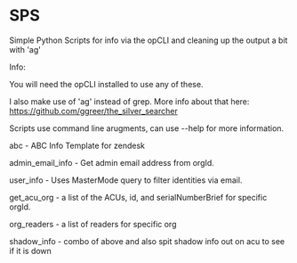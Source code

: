 # SPS
Simple Python Scripts for info via the opCLI and cleaning up the output a bit with 'ag'

Info:

You will need the opCLI installed to use any of these. 

I also make use of 'ag' instead of grep. More info about that here:
    https://github.com/ggreer/the_silver_searcher

Scripts use command line arugments, can use --help for more information.

abc - ABC Info Template for zendesk

admin_email_info - Get admin email address from orgId.

user_info - Uses MasterMode query to filter identities via email.

get_acu_org - a list of the ACUs, id, and serialNumberBrief for specific orgId.

org_readers - a list of readers for specific org

shadow_info - combo of above and also spit shadow info out on acu to see if it is down
